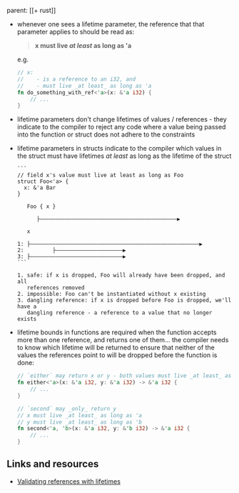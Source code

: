 parent: [[+ rust]]

- whenever one sees a lifetime parameter, the reference that that parameter
  applies to should be read as:

  > **x must live _at least_ as long as 'a**

  e.g.

  ```rust
  // x:
  //    - is a reference to an i32, and
  //    - must live _at least_ as long as 'a
  fn do_something_with_ref<'a>(x: &'a i32) {
      // ...
  }
  ```

- lifetime parameters don't change lifetimes of values / references - they
  indicate to the compiler to reject any code where a value being passed into
  the function or struct does not adhere to the constraints
- lifetime parameters in structs indicate to the compiler which values in the
  struct must have lifetimes _at least_ as long as the lifetime of the struct

      ```
      // field x's value must live at least as long as Foo
      struct Foo<'a> {
      	x: &'a Bar
      }

         Foo { x }

            ├―――――――――――――――――――――――――――――――――――――――――――▶

      	 x

      1: ├―――――――――――――――――――――――――――――――――――――――――――――――――――――▶
      2:         ├―――――――――――――――――――――▶
      3: ├―――――――――――――――――――――――――――――▶
      ```

      1. safe: if x is dropped, Foo will already have been dropped, and all
         references removed
      2. impossible: Foo can't be instantiated without x existing
      3. dangling reference: if x is dropped before Foo is dropped, we'll have a
         dangling reference - a reference to a value that no longer exists

- lifetime bounds in functions are required when the function accepts more than
  one reference, and returns one of them... the compiler needs to know which
  lifetime will be returned to ensure that neither of the values the
  references point to will be dropped before the function is done:

  ```rust
  // `either` may return x or y - both values must live _at least_ as long as 'a
  fn either<'a>(x: &'a i32, y: &'a i32) -> &'a i32 {
      // ...
  }

  // `second` may _only_ return y
  // x must live _at least_ as long as 'a
  // y must live _at least_ as long as 'b
  fn second<'a, 'b>(x: &'a i32, y: &'b i32) -> &'a i32 {
      // ...
  }
  ```

## Links and resources

- [Validating references with lifetimes](https://doc.rust-lang.org/book/ch10-03-lifetime-syntax.html)
